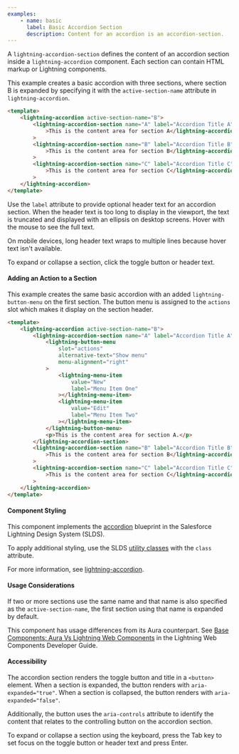 ```yaml
---
examples:
    - name: basic
      label: Basic Accordion Section
      description: Content for an accordion is an accordion-section.
---
```


A `lightning-accordion-section` defines the content of an accordion section inside a `lightning-accordion` component.
Each section can contain HTML markup or Lightning components.

This example creates a basic accordion with three sections, where section B is
expanded by specifying it with the `active-section-name` attribute in `lightning-accordion`.

```html
<template>
    <lightning-accordion active-section-name="B">
        <lightning-accordion-section name="A" label="Accordion Title A"
            >This is the content area for section A</lightning-accordion-section
        >
        <lightning-accordion-section name="B" label="Accordion Title B"
            >This is the content area for section B</lightning-accordion-section
        >
        <lightning-accordion-section name="C" label="Accordion Title C"
            >This is the content area for section C</lightning-accordion-section
        >
    </lightning-accordion>
</template>
```

Use the `label` attribute to provide optional header text for an accordion section. When the header text is too long to display in the viewport, the text is truncated and displayed with an ellipsis on desktop screens. Hover with the mouse to see the full text.

On mobile devices, long header text wraps to multiple lines because hover text isn't available.

To expand or collapse a section, click the toggle button or header text.

#### Adding an Action to a Section

This example creates the same basic accordion with an added `lightning-button-menu` on
the first section. The button menu is assigned to the `actions` slot which makes it display on the section header.

```html
<template>
    <lightning-accordion active-section-name="B">
        <lightning-accordion-section name="A" label="Accordion Title A">
            <lightning-button-menu
                slot="actions"
                alternative-text="Show menu"
                menu-alignment="right"
            >
                <lightning-menu-item
                    value="New"
                    label="Menu Item One"
                ></lightning-menu-item>
                <lightning-menu-item
                    value="Edit"
                    label="Menu Item Two"
                ></lightning-menu-item>
            </lightning-button-menu>
            <p>This is the content area for section A.</p>
        </lightning-accordion-section>
        <lightning-accordion-section name="B" label="Accordion Title B"
            >This is the content area for section B</lightning-accordion-section
        >
        <lightning-accordion-section name="C" label="Accordion Title C"
            >This is the content area for section C</lightning-accordion-section
        >
    </lightning-accordion>
</template>
```

#### Component Styling

This component implements the
[accordion](https://www.lightningdesignsystem.com/components/accordion) blueprint in the Salesforce Lightning Design System (SLDS).

To apply additional styling, use the SLDS [utility classes](https://www.lightningdesignsystem.com/utilities/alignment) with the `class` attribute.

For more information, see [lightning-accordion](bundle/lightning-accordion/documentation).
#### Usage Considerations

If two or more sections use the same name and that name is also specified as
the `active-section-name`, the first section using that name is expanded by default.

This component has usage differences from its Aura counterpart. See [Base Components: Aura Vs Lightning Web Components](https://developer.salesforce.com/docs/platform/lwc/guide/migrate-map-aura-lwc-components) in the Lightning Web Components Developer Guide.

#### Accessibility

The accordion section renders the toggle button and title in a `<button>` element. When a section is expanded, the button
renders with `aria-expanded="true"`. When a section is collapsed, the button renders with `aria-expanded="false"`.

Additionally, the button uses the `aria-controls` attribute to identify the content that relates to the controlling button on the accordion section.

To expand or collapse a section using the keyboard, press the Tab key to set focus on the toggle button or header text and press Enter.

